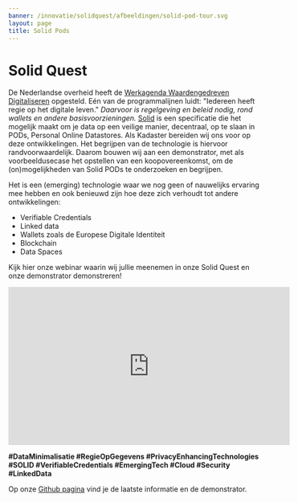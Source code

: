 ```yaml
---
banner: /innovatie/solidquest/afbeeldingen/solid-pod-tour.svg
layout: page
title: Solid Pods
---
```


# Solid Quest

De Nederlandse overheid heeft de [Werkagenda Waardengedreven Digitaliseren](https://www.digitaleoverheid.nl/kabinetsbeleid-digitalisering/werkagenda/) opgesteld. Eén van de programmalijnen luidt: "Iedereen heeft regie op het digitale leven." *Daarvoor is regelgeving en beleid nodig, rond wallets en andere basisvoorzieningen.* [Solid](https://solidproject.org/) is een specificatie die het mogelijk maakt om je data op een veilige manier, decentraal, op te slaan in PODs, Personal Online Datastores. Als Kadaster bereiden wij ons voor op deze ontwikkelingen. Het begrijpen van de technologie is hiervoor randvoorwaardelijk. Daarom bouwen wij aan een demonstrator, met als voorbeeldusecase het opstellen van een koopovereenkomst, om de (on)mogelijkheden van Solid PODs te onderzoeken en begrijpen.

Het is een (emerging) technologie waar we nog geen of nauwelijks ervaring mee hebben en ook benieuwd zijn hoe deze zich verhoudt tot andere ontwikkelingen:
-	Verifiable Credentials
-	Linked data 
-	Wallets zoals de Europese Digitale Identiteit 
-	Blockchain 
-	Data Spaces 

Kijk hier onze webinar waarin wij jullie meenemen in onze Solid Quest en onze demonstrator demonstreren!

<iframe width="560" height="315" src="https://www.youtube-nocookie.com/embed/poD0qvUgPoM?si=91XmQl7iQP9orROo" title="YouTube video player" frameborder="0" allow="accelerometer; autoplay; clipboard-write; encrypted-media; gyroscope; picture-in-picture; web-share" allowfullscreen></iframe>

**#DataMinimalisatie #RegieOpGegevens #PrivacyEnhancingTechnologies #SOLID #VerifiableCredentials #EmergingTech #Cloud #Security #LinkedData**

Op onze [Github pagina](https://github.com/kadaster-labs/solid-quest) vind je de laatste informatie en de demonstrator. 
